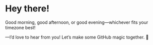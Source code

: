 <h1>Hey there! </h1>
<p>Good morning, good afternoon, or good evening—whichever fits your timezone best!</p>
<p>—I’d love to hear from you! Let’s make some GitHub magic together. 🌟</p>
